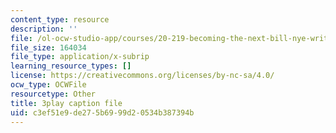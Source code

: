 ```yaml
---
content_type: resource
description: ''
file: /ol-ocw-studio-app/courses/20-219-becoming-the-next-bill-nye-writing-and-hosting-the-educational-show-january-iap-2015/c3ef51e9de275b6999d20534b387394b_VQi6t2NfWig.vtt
file_size: 164034
file_type: application/x-subrip
learning_resource_types: []
license: https://creativecommons.org/licenses/by-nc-sa/4.0/
ocw_type: OCWFile
resourcetype: Other
title: 3play caption file
uid: c3ef51e9-de27-5b69-99d2-0534b387394b
---
```

